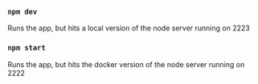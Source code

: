 ### `npm dev`

Runs the app, but hits a local version of the node server running on 2223


### `npm start`

Runs the app, but hits the docker version of the node server running on 2222